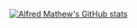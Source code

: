 [![Alfred Mathew's GitHub stats](https://github-readme-stats.vercel.app/api?username=jhonboy121)](https://github.com/anuraghazra/github-readme-stats)

